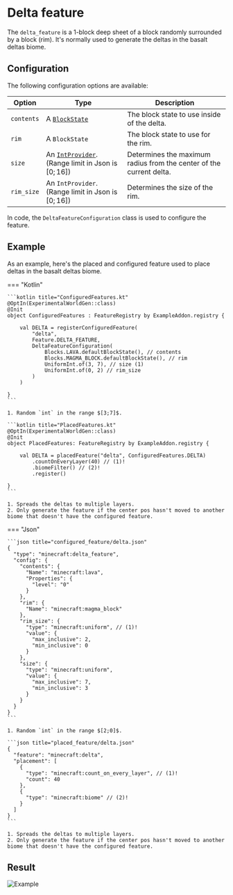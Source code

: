 # Delta feature

The `delta_feature` is a 1-block deep sheet of a block randomly surrounded by a block (rim). It's normally used to generate
the deltas in the basalt deltas biome.

## Configuration

The following configuration options are available:

| Option     | Type                                                                                              | Description                                                         |
|------------|---------------------------------------------------------------------------------------------------|---------------------------------------------------------------------|
| `contents` | A [`BlockState`](../../types/block-state.md)                                                      | The block state to use inside of the delta.                         |
| `rim`      | A `BlockState`                                                                                    | The block state to use for the rim.                                 |
| `size`     | An [`IntProvider`](../../types/number-provider.md#intprovider). (Range limit in Json is $[0;16]$) | Determines the maximum radius from the center of the current delta. |
| `rim_size` | An `IntProvider`. (Range limit in Json is $[0;16]$)                                               | Determines the size of the rim.                                     |

In code, the `DeltaFeatureConfiguration` class is used to configure the feature.

## Example

As an example, here's the placed and configured feature used to place deltas in the basalt deltas biome.

=== "Kotlin"

    ```kotlin title="ConfiguredFeatures.kt"
    @OptIn(ExperimentalWorldGen::class)
    @Init
    object ConfiguredFeatures : FeatureRegistry by ExampleAddon.registry {
    
        val DELTA = registerConfiguredFeature(
            "delta",
            Feature.DELTA_FEATURE,
            DeltaFeatureConfiguration(
                Blocks.LAVA.defaultBlockState(), // contents
                Blocks.MAGMA_BLOCK.defaultBlockState(), // rim
                UniformInt.of(3, 7), // size (1)
                UniformInt.of(0, 2) // rim_size
            )
        )
    
    }
    ```

    1. Random `int` in the range $[3;7]$.
    
    ```kotlin title="PlacedFeatures.kt"
    @OptIn(ExperimentalWorldGen::class)
    @Init
    object PlacedFeatures: FeatureRegistry by ExampleAddon.registry {
    
        val DELTA = placedFeature("delta", ConfiguredFeatures.DELTA)
            .countOnEveryLayer(40) // (1)!
            .biomeFilter() // (2)!
            .register()
    
    }
    ```

    1. Spreads the deltas to multiple layers.
    2. Only generate the feature if the center pos hasn't moved to another biome that doesn't have the configured feature.

=== "Json"

    ```json title="configured_feature/delta.json"
    {
      "type": "minecraft:delta_feature",
      "config": {
        "contents": {
          "Name": "minecraft:lava",
          "Properties": {
            "level": "0"
          }
        },
        "rim": {
          "Name": "minecraft:magma_block"
        },
        "rim_size": {
          "type": "minecraft:uniform", // (1)!
          "value": {
            "max_inclusive": 2,
            "min_inclusive": 0
          }
        },
        "size": {
          "type": "minecraft:uniform",
          "value": {
            "max_inclusive": 7,
            "min_inclusive": 3
          }
        }
      }
    }
    ```

    1. Random `int` in the range $[2;0]$.

    ```json title="placed_feature/delta.json"
    {
      "feature": "minecraft:delta",
      "placement": [
        {
          "type": "minecraft:count_on_every_layer", // (1)!
          "count": 40
        },
        {
          "type": "minecraft:biome" // (2)!
        }
      ]
    }
    ```

    1. Spreads the deltas to multiple layers.
    2. Only generate the feature if the center pos hasn't moved to another biome that doesn't have the configured feature.

## Result

![Example](https://i.imgur.com/Bfy18m5.gif)